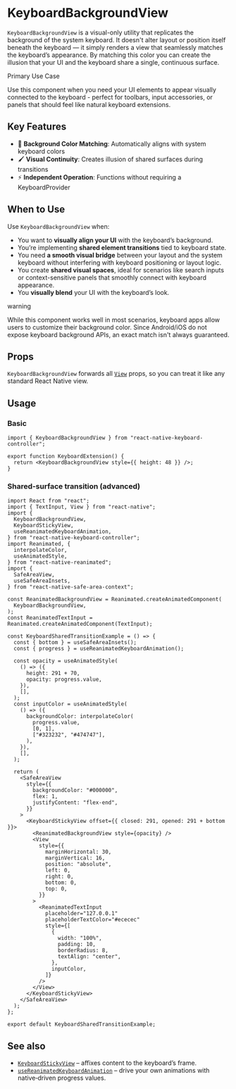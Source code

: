 # KeyboardBackgroundView

<!-- -->

`KeyboardBackgroundView` is a visual-only utility that replicates the background of the system keyboard. It doesn't alter layout or position itself beneath the keyboard — it simply renders a view that seamlessly matches the keyboard’s appearance. By matching this color you can create the illusion that your UI and the keyboard share a single, continuous surface.

Primary Use Case

Use this component when you need your UI elements to appear visually connected to the keyboard - perfect for toolbars, input accessories, or panels that should feel like natural keyboard extensions.

## Key Features[​](/react-native-keyboard-controller/pr-preview/pr-1136/docs/api/views/keyboard-background-view.md#key-features "Direct link to Key Features")

* 🎨 **Background Color Matching**: Automatically aligns with system keyboard colors
* 🖌️ **Visual Continuity**: Creates illusion of shared surfaces during transitions
* ⚡ **Independent Operation**: Functions without requiring a KeyboardProvider

## When to Use[​](/react-native-keyboard-controller/pr-preview/pr-1136/docs/api/views/keyboard-background-view.md#when-to-use "Direct link to When to Use")

Use `KeyboardBackgroundView` when:

* You want to **visually align your UI** with the keyboard’s background.
* You’re implementing **shared element transitions** tied to keyboard state.
* You need **a smooth visual bridge** between your layout and the system keyboard without interfering with keyboard positioning or layout logic.
* You create **shared visual spaces**, ideal for scenarios like search inputs or context-sensitive panels that smoothly connect with keyboard appearance.
* You **visually blend** your UI with the keyboard’s look.

warning

While this component works well in most scenarios, keyboard apps allow users to customize their background color. Since Android/iOS do not expose keyboard background APIs, an exact match isn't always guaranteed.

## Props[​](/react-native-keyboard-controller/pr-preview/pr-1136/docs/api/views/keyboard-background-view.md#props "Direct link to Props")

`KeyboardBackgroundView` forwards all [`View`](https://reactnative.dev/docs/view#props) props, so you can treat it like any standard React Native view.

## Usage[​](/react-native-keyboard-controller/pr-preview/pr-1136/docs/api/views/keyboard-background-view.md#usage "Direct link to Usage")

### Basic[​](/react-native-keyboard-controller/pr-preview/pr-1136/docs/api/views/keyboard-background-view.md#basic "Direct link to Basic")

```
import { KeyboardBackgroundView } from "react-native-keyboard-controller";

export function KeyboardExtension() {
  return <KeyboardBackgroundView style={{ height: 48 }} />;
}
```

### Shared-surface transition (advanced)[​](/react-native-keyboard-controller/pr-preview/pr-1136/docs/api/views/keyboard-background-view.md#shared-surface-transition-advanced "Direct link to Shared-surface transition (advanced)")

```
import React from "react";
import { TextInput, View } from "react-native";
import {
  KeyboardBackgroundView,
  KeyboardStickyView,
  useReanimatedKeyboardAnimation,
} from "react-native-keyboard-controller";
import Reanimated, {
  interpolateColor,
  useAnimatedStyle,
} from "react-native-reanimated";
import {
  SafeAreaView,
  useSafeAreaInsets,
} from "react-native-safe-area-context";

const ReanimatedBackgroundView = Reanimated.createAnimatedComponent(
  KeyboardBackgroundView,
);
const ReanimatedTextInput = Reanimated.createAnimatedComponent(TextInput);

const KeyboardSharedTransitionExample = () => {
  const { bottom } = useSafeAreaInsets();
  const { progress } = useReanimatedKeyboardAnimation();

  const opacity = useAnimatedStyle(
    () => ({
      height: 291 + 70,
      opacity: progress.value,
    }),
    [],
  );
  const inputColor = useAnimatedStyle(
    () => ({
      backgroundColor: interpolateColor(
        progress.value,
        [0, 1],
        ["#323232", "#474747"],
      ),
    }),
    [],
  );

  return (
    <SafeAreaView
      style={{
        backgroundColor: "#000000",
        flex: 1,
        justifyContent: "flex-end",
      }}
    >
      <KeyboardStickyView offset={{ closed: 291, opened: 291 + bottom }}>
        <ReanimatedBackgroundView style={opacity} />
        <View
          style={{
            marginHorizontal: 30,
            marginVertical: 16,
            position: "absolute",
            left: 0,
            right: 0,
            bottom: 0,
            top: 0,
          }}
        >
          <ReanimatedTextInput
            placeholder="127.0.0.1"
            placeholderTextColor="#ececec"
            style={[
              {
                width: "100%",
                padding: 10,
                borderRadius: 8,
                textAlign: "center",
              },
              inputColor,
            ]}
          />
        </View>
      </KeyboardStickyView>
    </SafeAreaView>
  );
};

export default KeyboardSharedTransitionExample;
```

## See also[​](/react-native-keyboard-controller/pr-preview/pr-1136/docs/api/views/keyboard-background-view.md#see-also "Direct link to See also")

* [`KeyboardStickyView`](/react-native-keyboard-controller/pr-preview/pr-1136/docs/api/components/keyboard-sticky-view.md) – affixes content to the keyboard’s frame.
* [`useReanimatedKeyboardAnimation`](/react-native-keyboard-controller/pr-preview/pr-1136/docs/api/hooks/keyboard/use-reanimated-keyboard-animation.md) – drive your own animations with native‑driven progress values.

